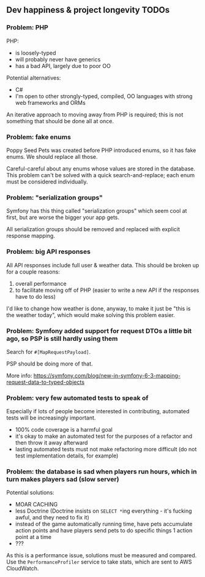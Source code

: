 ## Dev happiness & project longevity TODOs

### Problem: PHP

PHP:
* is loosely-typed
* will probably never have generics
* has a bad API, largely due to poor OO

Potential alternatives:
* C#
* I'm open to other strongly-typed, compiled, OO languages with strong web frameworks and ORMs

An iterative approach to moving away from PHP is required; this is not something that should be done all at once.

### Problem: fake enums

Poppy Seed Pets was created before PHP introduced enums, so it has fake enums. We should replace all those.

Careful-careful about any enums whose values are stored in the database. This problem can't be solved with a quick search-and-replace; each enum must be considered individually.

### Problem: "serialization groups"

Symfony has this thing called "serialization groups" which seem cool at first, but are worse the bigger your app gets.

All serialization groups should be removed and replaced with explicit response mapping.

### Problem: big API responses

All API responses include full user & weather data. This should be broken up for a couple reasons:

1. overall performance
2. to facilitate moving off of PHP (easier to write a new API if the responses have to do less)

I'd like to change how weather is done, anyway, to make it just be "this is the weather today", which would make solving this problem easier.

### Problem: Symfony added support for request DTOs a little bit ago, so PSP is still hardly using them

Search for `#[MapRequestPayload]`.

PSP should be doing more of that.

More info: https://symfony.com/blog/new-in-symfony-6-3-mapping-request-data-to-typed-objects

### Problem: very few automated tests to speak of

Especially if lots of people become interested in contributing, automated tests will be increasingly important.

* 100% code coverage is a harmful goal
* it's okay to make an automated test for the purposes of a refactor and then throw it away afterward
* lasting automated tests must not make refactoring more difficult (do not test implementation details, for example)

### Problem: the database is sad when players run hours, which in turn makes players sad (slow server)

Potential solutions:
* MOAR CACHING
* less Doctrine (Doctrine insists on `SELECT *`ing everything - it's fucking awful, and they need to fix it)
* instead of the game automatically running time, have pets accumulate action points and have players send pets to do specific things 1 action point at a time
* ???

As this is a performance issue, solutions must be measured and compared. Use the `PerformanceProfiler` service to take stats, which are sent to AWS CloudWatch. 
